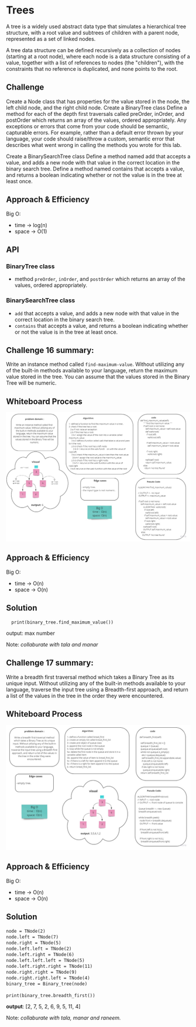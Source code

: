 # Trees
<!-- Short summary or background information -->
A tree is a widely used abstract data type that simulates a hierarchical tree structure, with a root value and subtrees of children with a parent node, represented as a set of linked nodes.

A tree data structure can be defined recursively as a collection of nodes (starting at a root node), where each node is a data structure consisting of a value, together with a list of references to nodes (the "children"), with the constraints that no reference is duplicated, and none points to the root.

## Challenge
<!-- Description of the challenge -->
Create a Node class that has properties for the value stored in the node, the left child node, and the right child node.
Create a BinaryTree class
Define a method for each of the depth first traversals called preOrder, inOrder, and postOrder which returns an array of the values, ordered appropriately.
Any exceptions or errors that come from your code should be semantic, capturable errors. For example, rather than a default error thrown by your language, your code should raise/throw a custom, semantic error that describes what went wrong in calling the methods you wrote for this lab.

Create a BinarySearchTree class
Define a method named add that accepts a value, and adds a new node with that value in the correct location in the binary search tree.
Define a method named contains that accepts a value, and returns a boolean indicating whether or not the value is in the tree at least once.

## Approach & Efficiency
<!-- What approach did you take? Why? What is the Big O space/time for this approach? -->
Big O:
- time -> log(n)
- space -> O(1)

## API
<!-- Description of each method publicly available in each of your trees -->
### BinaryTree class
- method `preOrder`, `inOrder`, and `postOrder` which returns an array of the values, ordered appropriately.

### BinarySearchTree class
- `add` that accepts a value, and adds a new node with that value in the correct location in the binary search tree.
- `contains` that accepts a value, and returns a boolean indicating whether or not the value is in the tree at least once.


## Challenge 16 summary:
<!-- Description of the challenge -->
Write an instance method called `find-maximum-value`. Without utilizing any of the built-in methods available to your language, return the maximum value stored in the tree. You can assume that the values stored in the Binary Tree will be numeric.

## Whiteboard Process
<!-- Embedded whiteboard image -->
![find-maximum-binary-tree](../../challenges/assets/find-maximum-binary-tree.jpg)

## Approach & Efficiency
<!-- What approach did you take? Why? What is the Big O space/time for this approach? -->
Big O:
- time -> O(n)
- space -> O(n)

## Solution
<!-- Show how to run your code, and examples of it in action -->

```
  print(binary_tree.find_maximum_value())
```
output: max number


Note: *collaburate with tala and manar*

## Challenge 17 summary:
<!-- Description of the challenge -->
Write a breadth first traversal method which takes a Binary Tree as its unique input. Without utilizing any of the built-in methods available to your language, traverse the input tree using a Breadth-first approach, and return a list of the values in the tree in the order they were encountered.

## Whiteboard Process
<!-- Embedded whiteboard image -->
![breadth-first](../../challenges/assets/breadth-first.jpg)

## Approach & Efficiency
<!-- What approach did you take? Why? What is the Big O space/time for this approach? -->
Big O:
- time -> O(n)
- space -> O(n)

## Solution
<!-- Show how to run your code, and examples of it in action -->

  ```
  node = TNode(2)
  node.left = TNode(7)
  node.right = TNode(5)
  node.left.left = TNode(2)
  node.left.right = TNode(6)
  node.left.left.left = TNode(5)
  node.left.right.right = TNode(11)
  node.right.right = TNode(9)
  node.right.right.left = TNode(4)
  binary_tree = Binary_tree(node)

  print(binary_tree.breadth_first())
  ```
**output**: [2, 7, 5, 2, 6, 9, 5, 11, 4]


Note: *collaburate with tala, manar and raneem.*